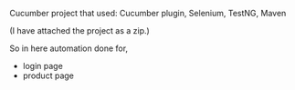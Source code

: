 Cucumber project that used:
Cucumber plugin, Selenium, TestNG, Maven

(I have attached the project as a zip.)

So in here automation done for,
* login page
* product page
